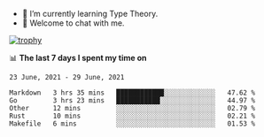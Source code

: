 <!--
### Hi there 👋

- 🤔 I was learning formal verification with Coq formally, but want to **build things** now.
- 😬 I am broadly interested in **computer systems** and **programming languages** (just a beginner 🥺).
- 🤩 (I hope I can) code for fun!

<img src="https://github-readme-stats.vercel.app/api?username=xxchan&show_icons=true&icon_color=0366d6&text_color=24292e&bg_color=ffffff&hide_title=true" />

---
-->


- 🌱 I’m currently learning Type Theory.
- 💬 Welcome to chat with me.


[![trophy](https://github-profile-trophy.vercel.app/?username=xxchan&theme=flat)](https://github.com/xxchan)


📊 **The last 7 days I spent my time on** 

<!--START_SECTION:waka-->
```text
23 June, 2021 - 29 June, 2021

Markdown   3 hrs 35 mins   ████████████░░░░░░░░░░░░░   47.62 % 
Go         3 hrs 23 mins   ███████████░░░░░░░░░░░░░░   44.97 % 
Other      12 mins         ░░░░░░░░░░░░░░░░░░░░░░░░░   02.79 % 
Rust       10 mins         ░░░░░░░░░░░░░░░░░░░░░░░░░   02.21 % 
Makefile   6 mins          ░░░░░░░░░░░░░░░░░░░░░░░░░   01.53 %
```
<!--END_SECTION:waka-->

<!--
**xxchan/xxchan** is a ✨ _special_ ✨ repository because its `README.md` (this file) appears on your GitHub profile.

Here are some ideas to get you started:

- 🔭 I’m currently working on ...
- 🌱 I’m currently learning ...
- 👯 I’m looking to collaborate on ...
- 🤔 I’m looking for help with ...
- 💬 Ask me about ...
- 📫 How to reach me: ...
- 😄 Pronouns: ...
- ⚡ Fun fact: ...
-->
